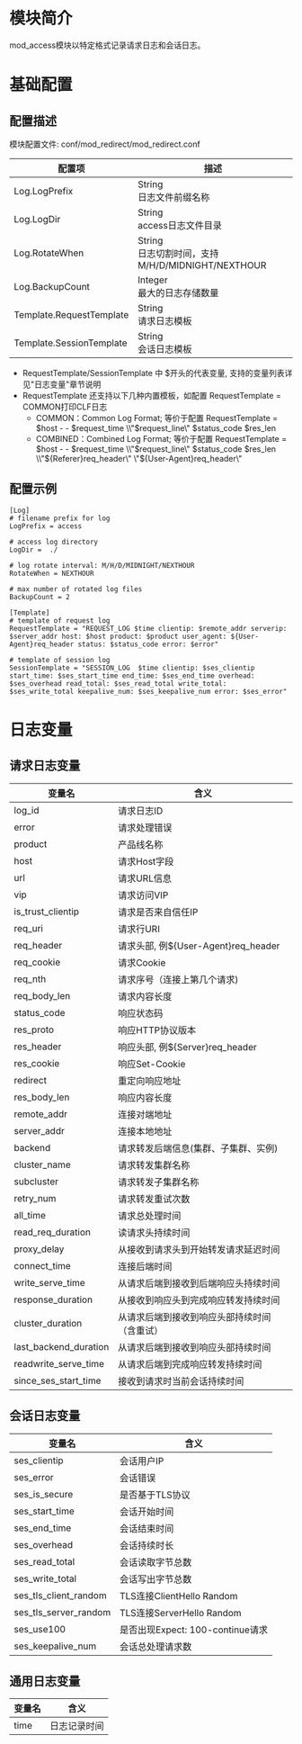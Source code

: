 # 模块简介 
mod_access模块以特定格式记录请求日志和会话日志。

# 基础配置
## 配置描述
模块配置文件: conf/mod_redirect/mod_redirect.conf

| 配置项                | 描述                                        |
| ---------------------| ------------------------------------------- |
| Log.LogPrefix            | String<br>日志文件前缀名称 |
| Log.LogDir | String<br>access日志文件目录 |
| Log.RotateWhen | String<br>日志切割时间，支持 M/H/D/MIDNIGHT/NEXTHOUR |
| Log.BackupCount | Integer<br>最大的日志存储数量 |
| Template.RequestTemplate | String<br>请求日志模板 |
| Template.SessionTemplate | String<br>会话日志模板 |

* RequestTemplate/SessionTemplate 中 $开头的代表变量, 支持的变量列表详见"日志变量"章节说明
* RequestTemplate 还支持以下几种内置模板，如配置 RequestTemplate = COMMON打印CLF日志
  * COMMON：Common Log Format; 等价于配置 RequestTemplate = $host - - $request_time \\"$request_line\\" $status_code $res_len
  * COMBINED：Combined Log Format; 等价于配置 RequestTemplate = $host - - $request_time \\"$request_line\\" $status_code $res_len \\"${Referer}req_header\\" \\"${User-Agent}req_header\\"

## 配置示例
```
[Log]
# filename prefix for log
LogPrefix = access

# access log directory
LogDir =  ./

# log rotate interval: M/H/D/MIDNIGHT/NEXTHOUR
RotateWhen = NEXTHOUR

# max number of rotated log files
BackupCount = 2

[Template]
# template of request log
RequestTemplate = "REQUEST_LOG $time clientip: $remote_addr serverip: $server_addr host: $host product: $product user_agent: ${User-Agent}req_header status: $status_code error: $error"

# template of session log
SessionTemplate = "SESSION_LOG  $time clientip: $ses_clientip start_time: $ses_start_time end_time: $ses_end_time overhead: $ses_overhead read_total: $ses_read_total write_total: $ses_write_total keepalive_num: $ses_keepalive_num error: $ses_error"
```

# 日志变量

## 请求日志变量

| 变量名                | 含义                                        |
| --------------------- | ------------------------------------------- |
| log_id                | 请求日志ID                                  |
| error                 | 请求处理错误                                |
| product               | 产品线名称                                  |
| host                  | 请求Host字段                                |
| url                   | 请求URL信息                                 |
| vip                   | 请求访问VIP                                 |
| is_trust_clientip     | 请求是否来自信任IP                          |
| req_uri               | 请求行URI                                   |
| req_header            | 请求头部, 例${User-Agent}req_header         |
| req_cookie            | 请求Cookie                                  |
| req_nth               | 请求序号（连接上第几个请求)                 |
| req_body_len          | 请求内容长度                                |
| status_code           | 响应状态码                                  |
| res_proto             | 响应HTTP协议版本                            |
| res_header            | 响应头部, 例${Server}req_header             |
| res_cookie            | 响应Set-Cookie                              |
| redirect              | 重定向响应地址                              |
| res_body_len          | 响应内容长度                                |
| remote_addr           | 连接对端地址                                |
| server_addr           | 连接本地地址                                |
| backend               | 请求转发后端信息(集群、子集群、实例)        |
| cluster_name          | 请求转发集群名称                            |
| subcluster            | 请求转发子集群名称                          | 
| retry_num             | 请求转发重试次数                            |
| all_time              | 请求总处理时间                              |
| read_req_duration     | 读请求头持续时间                            |
| proxy_delay           | 从接收到请求头到开始转发请求延迟时间        |
| connect_time          | 连接后端时间                                |
| write_serve_time      | 从请求后端到接收到后端响应头持续时间        |
| response_duration     | 从接收到响应头到完成响应转发持续时间        |
| cluster_duration      | 从请求后端到接收到响应头部持续时间（含重试）|
| last_backend_duration | 从请求后端到接收到响应头部持续时间          |
| readwrite_serve_time  | 从请求后端到完成响应转发持续时间            |
| since_ses_start_time  | 接收到请求时当前会话持续时间                |


## 会话日志变量

| 变量名                | 含义                                        |
| --------------------- | ------------------------------------------- |
| ses_clientip          | 会话用户IP                                  |
| ses_error             | 会话错误                                    |
| ses_is_secure         | 是否基于TLS协议                             |
| ses_start_time        | 会话开始时间                                |
| ses_end_time          | 会话结束时间                                |
| ses_overhead          | 会话持续时长                                |
| ses_read_total        | 会话读取字节总数                            |
| ses_write_total       | 会话写出字节总数                            |
| ses_tls_client_random | TLS连接ClientHello Random                   |
| ses_tls_server_random | TLS连接ServerHello Random                   |
| ses_use100            | 是否出现Expect: 100-continue请求            |
| ses_keepalive_num     | 会话总处理请求数                            |


## 通用日志变量

| 变量名                | 含义                                        |
| --------------------- | ------------------------------------------- |
| time                  | 日志记录时间                                |

